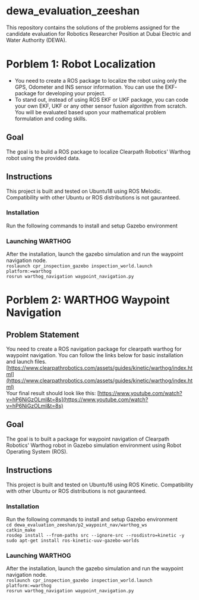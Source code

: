 # dewa_evaluation_zeeshan

This repository contains the solutions of the problems assigned for the candidate evaluation for Robotics Researcher Position at Dubai Electric and Water Authority (DEWA).

 # Porblem 1: Robot Localization
- You need to create a ROS package to localize the robot using only the GPS, Odometer
and INS sensor information. You can use the EKF- package for developing your project.   
- To stand out, instead of using ROS EKF or UKF package, you can code your own EKF,
UKF or any other sensor fusion algorithm from scratch. You will be evaluated based
upon your mathematical problem formulation and coding skills.

## Goal
The goal is to build a ROS package to localize Clearpath Robotics' Warthog robot using the provided data.

## Instructions
This project is built and tested on Ubuntu18 using ROS Melodic. Compatibility with other Ubuntu or ROS distributions is not gauranteed.

### Installation
Run the following commands to install and setup Gazebo environment  

### Launching WARTHOG
After the installation, launch the gazebo simulation and run the waypoint navigation node.  
`roslaunch cpr_inspection_gazebo inspection_world.launch platform:=warthog `  
`rosrun warthog_navigation waypoint_navigation.py`  
# Porblem 2: WARTHOG Waypoint Navigation

## Problem Statement
You need to create a ROS navigation package for clearpath warthog for waypoint navigation. You can follow the links below for basic installation and launch files.  
[https://www.clearpathrobotics.com/assets/guides/kinetic/warthog/index.html](https://www.clearpathrobotics.com/assets/guides/kinetic/warthog/index.html)  
Your final result should look like this:  [https://www.youtube.com/watch?v=hP6NiGzOLmI&t=8s](https://www.youtube.com/watch?v=hP6NiGzOLmI&t=8s)

## Goal

The goal is to built a package for waypoint navigation of Clearpath Robotics' Warthog robot in Gazebo simulation environment using Robot Operating System (ROS).

## Instructions

This project is built and tested on Ubuntu16 using ROS Kinetic. Compatibility with other Ubuntu or ROS distributions is not gauranteed.

### Installation
Run the following commands to install and setup Gazebo environment  
`cd dewa_evaluation_zeeshan/p2_waypoint_nav/warthog_ws`  
`catkin_make`  
`rosdep install --from-paths src --ignore-src --rosdistro=kinetic -y `  
`sudo apt-get install ros-kinetic-uuv-gazebo-worlds`  


### Launching WARTHOG
After the installation, launch the gazebo simulation and run the waypoint navigation node.  
`roslaunch cpr_inspection_gazebo inspection_world.launch platform:=warthog `  
`rosrun warthog_navigation waypoint_navigation.py`  
